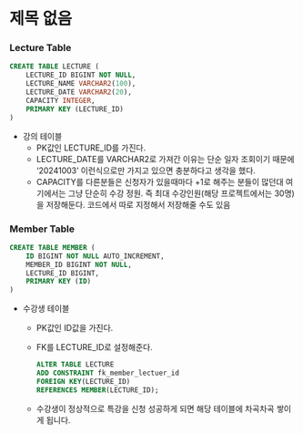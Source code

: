 # 제목 없음

### Lecture Table

```sql
CREATE TABLE LECTURE (
	LECTURE_ID BIGINT NOT NULL,
	LECTURE_NAME VARCHAR2(100),
	LECTURE_DATE VARCHAR2(20),
	CAPACITY INTEGER,
	PRIMARY KEY (LECTURE_ID)
)
```

- 강의 테이블
    - PK값인 LECTURE_ID를 가진다.
    - LECTURE_DATE를 VARCHAR2로 가져간 이유는 단순 일자 조회이기 때문에 ‘20241003’ 이런식으로만 가지고 있으면 충분하다고 생각을 했다.
    - CAPACITY를 다른분들은 신청자가 있을때마다 +1로 해주는 분들이 많던대 여기에서는 그냥 단순히 수강 정원. 즉 최대 수강인원(해당 프로젝트에서는 30명)을 저장해둔다.
    코드에서 따로 지정해서 저장해줄 수도 있음

### Member Table

```sql
CREATE TABLE MEMBER (
	ID BIGINT NOT NULL AUTO_INCREMENT,
	MEMBER_ID BIGINT NOT NULL,
	LECTURE_ID BIGINT,
	PRIMARY KEY (ID)
)
```

- 수강생 테이블
    - PK값인 ID값을 가진다.
    - FK를 LECTURE_ID로 설정해준다.
        
        ```sql
        ALTER TABLE LECTURE
        ADD CONSTRAINT fk_member_lectuer_id
        FOREIGN KEY(LECTURE_ID)
        REFERENCES MEMBER(LECTURE_ID);
        ```
        
    - 수강생이 정상적으로 특강을 신청 성공하게 되면 해당 테이블에 차곡차곡 쌓이게 됩니다.